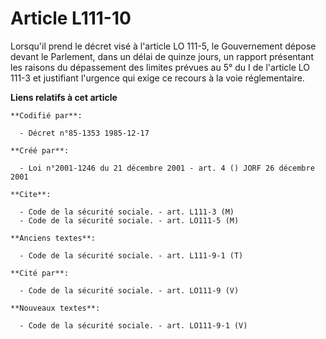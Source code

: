 # Article L111-10

Lorsqu'il prend le décret visé à l'article LO 111-5, le Gouvernement dépose devant le Parlement, dans un délai de quinze
jours, un rapport présentant les raisons du dépassement des limites prévues au 5° du I de l'article LO 111-3 et justifiant
l'urgence qui exige ce recours à la voie réglementaire.

**Liens relatifs à cet article**

	**Codifié par**:

	  - Décret n°85-1353 1985-12-17

	**Créé par**:

	  - Loi n°2001-1246 du 21 décembre 2001 - art. 4 () JORF 26 décembre 2001

	**Cite**:

	  - Code de la sécurité sociale. - art. L111-3 (M)
	  - Code de la sécurité sociale. - art. LO111-5 (M)

	**Anciens textes**:

	  - Code de la sécurité sociale. - art. L111-9-1 (T)

	**Cité par**:

	  - Code de la sécurité sociale. - art. LO111-9 (V)

	**Nouveaux textes**:

	  - Code de la sécurité sociale. - art. LO111-9-1 (V)
